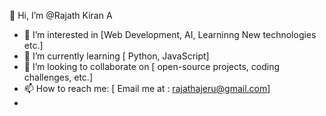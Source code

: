 👋 Hi, I’m @Rajath Kiran A
- 👀 I’m interested in [Web Development, AI, Learninng New technologies etc.]  
- 🌱 I’m currently learning [ Python, JavaScript]  
- 💞️ I’m looking to collaborate on [ open-source projects, coding challenges, etc.]  
- 📫 How to reach me: [ Email me at : rajathajeru@gmail.com]   
-


